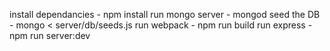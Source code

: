 install dependancies - npm install
run mongo server - mongod
seed the DB - mongo < server/db/seeds.js
run webpack - npm run build
run express - npm run server:dev
